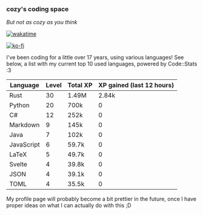 ### cozy's coding space
*But not as cozy as you think*

[![wakatime](https://wakatime.com/badge/user/c0ba07bb-3421-41be-bd1a-d611e670f250.svg)](https://wakatime.com/@c0ba07bb-3421-41be-bd1a-d611e670f250)

[![ko-fi](https://ko-fi.com/img/githubbutton_sm.svg)](https://ko-fi.com/J3J75ITL4)

I've been coding for a little over 17 years, using various languages! See below, a list with my current top 10 used languages, powered by Code::Stats :3
    
| Language | Level | Total XP | XP gained (last 12 hours) |
| --- | --- | --- | --- |
| Rust | 30 | 1.49M | 2.84k |
| Python | 20 | 700k | 0 |
| C# | 12 | 252k | 0 |
| Markdown | 9 | 145k | 0 |
| Java | 7 | 102k | 0 |
| JavaScript | 6 | 59.7k | 0 |
| LaTeX | 5 | 49.7k | 0 |
| Svelte | 4 | 39.8k | 0 |
| JSON | 4 | 39.1k | 0 |
| TOML | 4 | 35.5k | 0 |
    
My profile page will probably become a bit prettier in the future, once I have proper ideas on what I can actually do with this ;D